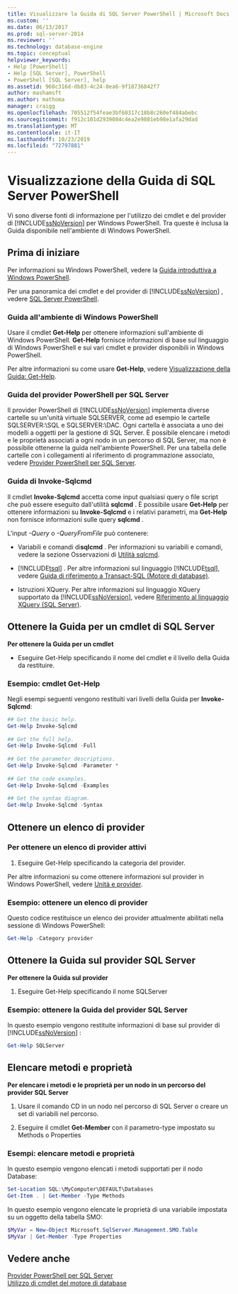 ```yaml
---
title: Visualizzare la Guida di SQL Server PowerShell | Microsoft Docs
ms.custom: ''
ms.date: 06/13/2017
ms.prod: sql-server-2014
ms.reviewer: ''
ms.technology: database-engine
ms.topic: conceptual
helpviewer_keywords:
- Help [PowerShell]
- Help [SQL Server], PowerShell
- PowerShell [SQL Server], help
ms.assetid: 968c316d-db83-4c24-8ea6-9f18736842f7
author: mashamsft
ms.author: mathoma
manager: craigg
ms.openlocfilehash: 705512f54feae3bf60317c18b8c260ef484abebc
ms.sourcegitcommit: f912c101d2939084c4ea2e9881eb98e1afa29dad
ms.translationtype: MT
ms.contentlocale: it-IT
ms.lasthandoff: 10/23/2019
ms.locfileid: "72797881"
---
```

# <a name="get-help-sql-server-powershell"></a>Visualizzazione della Guida di SQL Server PowerShell
  Vi sono diverse fonti di informazione per l'utilizzo dei cmdlet e del provider di [!INCLUDE[ssNoVersion](../includes/ssnoversion-md.md)] per Windows PowerShell. Tra queste è inclusa la Guida disponibile nell'ambiente di Windows PowerShell.  
  
## <a name="before-you-begin"></a>Prima di iniziare  
 Per informazioni su Windows PowerShell, vedere la [Guida introduttiva a Windows PowerShell](https://technet.microsoft.com/library/hh857337.aspx).  
  
 Per una panoramica dei cmdlet e del provider di [!INCLUDE[ssNoVersion](../includes/ssnoversion-md.md)] , vedere [SQL Server PowerShell](../powershell/sql-server-powershell.md).  
  
### <a name="help-in-the-windows-powershell-environment"></a>Guida all'ambiente di Windows PowerShell  
 Usare il cmdlet **Get-Help** per ottenere informazioni sull'ambiente di Windows PowerShell. **Get-Help** fornisce informazioni di base sul linguaggio di Windows PowerShell e sui vari cmdlet e provider disponibili in Windows PowerShell.  
  
 Per altre informazioni su come usare **Get-Help**, vedere [Visualizzazione della Guida: Get-Help](https://go.microsoft.com/fwlink/?LinkId=102136).  
  
### <a name="sql-server-powershell-provider-help"></a>Guida del provider PowerShell per SQL Server  
 Il provider PowerShell di [!INCLUDE[ssNoVersion](../includes/ssnoversion-md.md)] implementa diverse cartelle su un'unità virtuale SQLSERVER, come ad esempio le cartelle SQLSERVER:\SQL e SQLSERVER:\DAC. Ogni cartella è associata a uno dei modelli a oggetti per la gestione di SQL Server. È possibile elencare i metodi e le proprietà associati a ogni nodo in un percorso di SQL Server, ma non è possibile ottenerne la guida nell'ambiente PowerShell. Per una tabella delle cartelle con i collegamenti al riferimento di programmazione associato, vedere [Provider PowerShell per SQL Server](../powershell/sql-server-powershell-provider.md).  
  
### <a name="invoke-sqlcmd-help"></a>Guida di Invoke-Sqlcmd  
 Il cmdlet **Invoke-Sqlcmd** accetta come input qualsiasi query o file script che può essere eseguito dall'utilità **sqlcmd** . È possibile usare **Get-Help** per ottenere informazioni su **Invoke-Sqlcmd** e i relativi parametri, ma **Get-Help** non fornisce informazioni sulle query **sqlcmd** .  
  
 L'input *-Query* o *-QueryFromFile* può contenere:  
  
-   Variabili e comandi di**sqlcmd** . Per informazioni su variabili e comandi, vedere la sezione Osservazioni di [Utilità sqlcmd](../tools/sqlcmd-utility.md).  
  
-   [!INCLUDE[tsql](../includes/tsql-md.md)] . Per altre informazioni sul linguaggio [!INCLUDE[tsql](../includes/tsql-md.md)], vedere [Guida di riferimento a Transact-SQL &#40;Motore di database&#41;](/sql/t-sql/language-reference).  
  
-   Istruzioni XQuery. Per altre informazioni sul linguaggio XQuery supportato da [!INCLUDE[ssNoVersion](../includes/ssnoversion-md.md)], vedere [Riferimento al linguaggio XQuery &#40;SQL Server&#41;](/sql/xquery/xquery-language-reference-sql-server).  
  
## <a name="get-help-for-a-sql-server-cmdlet"></a>Ottenere la Guida per un cmdlet di SQL Server  
 **Per ottenere la Guida per un cmdlet**  
  
-   Eseguire Get-Help specificando il nome del cmdlet e il livello della Guida da restituire.  
  
### <a name="example-cmdlet-get-help"></a>Esempio: cmdlet Get-Help  
 Negli esempi seguenti vengono restituiti vari livelli della Guida per **Invoke-Sqlcmd**:  
  
```powershell
## Get the basic help.  
Get-Help Invoke-Sqlcmd  
  
## Get the full help.  
Get-Help Invoke-Sqlcmd -Full  
  
## Get the parameter descriptions.  
Get-Help Invoke-Sqlcmd -Parameter *  
  
## Get the code examples.  
Get-Help Invoke-Sqlcmd -Examples  
  
## Get the syntax diagram.  
Get-Help Invoke-Sqlcmd -Syntax  
```  
  
## <a name="get-a-list-of-providers"></a>Ottenere un elenco di provider  

### <a name="to-get-a-list-of-active-providers"></a>Per ottenere un elenco di provider attivi
  
1.  Eseguire Get-Help specificando la categoria del provider.  
  
 Per altre informazioni su come ottenere informazioni sul provider in Windows PowerShell, vedere [Unità e provider](https://go.microsoft.com/fwlink/?LinkId=102137).  
  
### <a name="example-get-a-list-of-providers"></a>Esempio: ottenere un elenco di provider  
 Questo codice restituisce un elenco dei provider attualmente abilitati nella sessione di Windows PowerShell:  
  
```powershell
Get-Help -Category provider  
```  
  
## <a name="get-help-about-the-sql-server-provider"></a>Ottenere la Guida sul provider SQL Server  
 **Per ottenere la Guida sul provider**  
  
1.  Eseguire Get-Help specificando il nome SQLServer  
  
### <a name="example-get-sql-server-provider-help"></a>Esempio: ottenere la Guida del provider SQL Server  
 In questo esempio vengono restituite informazioni di base sul provider di [!INCLUDE[ssNoVersion](../includes/ssnoversion-md.md)] :  
  
```powershell
Get-Help SQLServer  
```  
  
## <a name="list-methods-and-properties"></a>Elencare metodi e proprietà  
 **Per elencare i metodi e le proprietà per un nodo in un percorso del provider SQL Server**  
  
1.  Usare il comando CD in un nodo nel percorso di SQL Server o creare un set di variabili nel percorso.  
  
2.  Eseguire il cmdlet **Get-Member** con il parametro-type impostato su Methods o Properties  
  
### <a name="examples-listing-methods-and-properties"></a>Esempi: elencare metodi e proprietà  
 In questo esempio vengono elencati i metodi supportati per il nodo Database:  
  
```powershell
Set-Location SQL:\MyComputer\DEFAULT\Databases  
Get-Item . | Get-Member -Type Methods  
```  
  
 In questo esempio vengono elencate le proprietà di una variabile impostata su un oggetto della tabella SMO:  
  
```powershell
$MyVar = New-Object Microsoft.SqlServer.Management.SMO.Table  
$MyVar | Get-Member -Type Properties  
```  
  
## <a name="see-also"></a>Vedere anche  
 [Provider PowerShell per SQL Server](../powershell/sql-server-powershell-provider.md)   
 [Utilizzo di cmdlet del motore di database](../../2014/database-engine/use-the-database-engine-cmdlets.md)  
